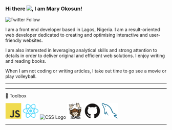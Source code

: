 ### Hi there <img src="https://raw.githubusercontent.com/MartinHeinz/MartinHeinz/master/wave.gif" width="30px">, I am Mary Okosun!


![Twitter Follow](https://img.shields.io/twitter/follow/marynoir_?style=social)

I am a front end developer based in Lagos, Nigeria. I am a result-oriented web developer dedicated to creating and optimising interactive and user-friendly websites.

I am also interested in leveraging analytical skills and strong attention to details in order to deliver original and efficient web solutions. I enjoy writing and reading books.

When I am not coding or writing articles, I take out time to go see a movie or play volleyball.

---

---

🧰 Toolbox


<img src="https://raw.githubusercontent.com/devicons/devicon/c7d326b6009e60442abc35fa45706d6f30ee4c8e/icons/javascript/javascript-original.svg" alt="javascript Logo" width="50" height="50"/> <img src="https://raw.githubusercontent.com/devicons/devicon/c7d326b6009e60442abc35fa45706d6f30ee4c8e/icons/react/react-original.svg" alt="React Logo" width="50" height="50"/>  <img src="https://cdn.worldvectorlogo.com/logos/css3.svg" alt="CSS Logo" width="50" height="50"/> <img src="https://raw.githubusercontent.com/devicons/devicon/c7d326b6009e60442abc35fa45706d6f30ee4c8e/icons/composer/composer-original.svg" alt="composer Logo" width="50" height="50"/>  <img src="https://raw.githubusercontent.com/devicons/devicon/c7d326b6009e60442abc35fa45706d6f30ee4c8e/icons/github/github-original.svg" alt="Github Logo" width="50" height="50"/> <img src="https://raw.githubusercontent.com/devicons/devicon/c7d326b6009e60442abc35fa45706d6f30ee4c8e/icons/mysql/mysql-original.svg" alt="sql Logo" width="50" height="50"/> 

---


<!--
**Marienoir/Marienoir** is a ✨ _special_ ✨ repository because its `README.md` (this file) appears on your GitHub profile.

Here are some ideas to get you started:

- 🔭 I’m currently working on ...
- 🌱 I’m currently learning ...
- 👯 I’m looking to collaborate on ...
- 🤔 I’m looking for help with ...
- 💬 Ask me about ...
- 📫 How to reach me: ...
- 😄 Pronouns: ...
- ⚡ Fun fact: ...
-->
